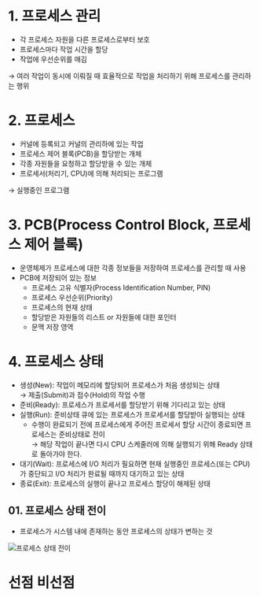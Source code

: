 # 1. 프로세스 관리

- 각 프로세스 자원을 다른 프로세스로부터 보호
- 프로세스마다 작업 시간을 할당
- 작업에 우선순위를 매김

→ 여러 작업이 동시에 이뤄질 때 효율적으로 작업을 처리하기 위해 프로세스를 관리하는 행위

# 2. 프로세스

- 커널에 등록되고 커널의 관리하에 있는 작업
- 프로세스 제어 블록(PCB)을 할당받는 개체
- 각종 자원들을 요청하고 할당받을 수 있는 개체
- 프로세서(처리기, CPU)에 의해 처리되는 프로그램

→ 실행중인 프로그램

# 3. PCB(Process Control Block, 프로세스 제어 블록)

- 운영체제가 프로세스에 대한 각종 정보들을 저장하여 프로세스를 관리할 때 사용
- PCB에 저장되어 있는 정보
  - 프로세스 고유 식별자(Process Identification Number, PIN)
  - 프로세스 우선순위(Priority)
  - 프로세스의 현재 상태
  - 할당받은 자원들의 리스트 or 자원들에 대한 포인터
  - 문맥 저장 영역

# 4. 프로세스 상태

- 생성(New): 작업이 메모리에 할당되어 프로세스가 처음 생성되는 상태<br />
  → 제출(Submit)과 접수(Hold)의 작업 수행
- 준비(Ready): 프로세스가 프로세서를 할당받기 위해 기다리고 있는 상태
- 실행(Run): 준비상태 큐에 있는 프로세스가 프로세서를 할당받아 실행되는 상태
  - 수행이 완료되기 전에 프로세스에게 주어진 프로세서 할당 시간이 종료되면 프로세스는 준비상태로 전이<br />
    → 해당 작업이 끝나면 다시 CPU 스케줄러에 의해 실행되기 위해 Ready 상태로 돌아가야 한다.
- 대기(Wait): 프로세스에 I/O 처리가 필요하면 현재 실행중인 프로세스(또는 CPU)가 중단되고 I/O 처리가 완료될 때까지 대기하고 있는 상태<br />
- 종료(Exit): 프로세스의 실행이 끝나고 프로세스 할당이 해제된 상태

## 01. 프로세스 상태 전이

- 프로세스가 시스템 내에 존재하는 동안 프로세스의 상태가 변하는 것

![프로세스 상태 전이](https://media.vlpt.us/images/mainxcharacter/post/0051a678-9750-4be8-9cd7-5effde749e44/image.png)<br />

# 선점 비선점
